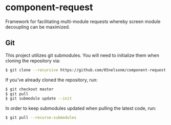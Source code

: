 # component-request

Framework for facilitating multi-module requests whereby screen module 
decoupling can be maximized.

## Git

This project utilizes git submodules. You will need to initialize them when 
cloning the repository via:

```bash
$ git clone --recursive https://github.com/05nelsonm/component-request.git
```

If you've already cloned the repository, run:
```bash
$ git checkout master
$ git pull
$ git submodule update --init
```

In order to keep submodules updated when pulling the latest code, run:
```bash
$ git pull --recurse-submodules
```
